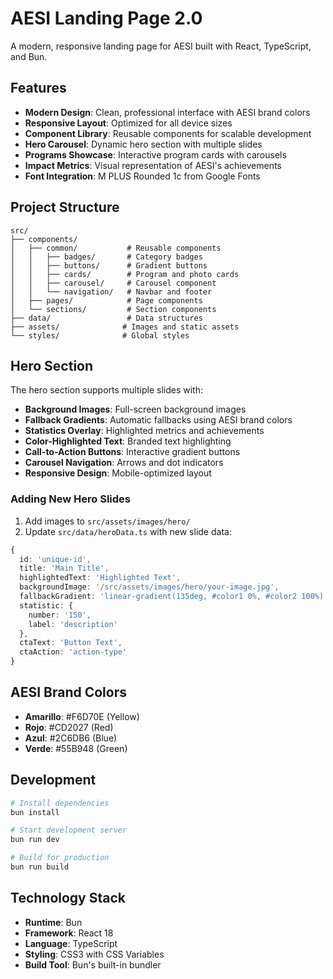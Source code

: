 # AESI Landing Page 2.0

A modern, responsive landing page for AESI built with React, TypeScript, and Bun.

## Features

- **Modern Design**: Clean, professional interface with AESI brand colors
- **Responsive Layout**: Optimized for all device sizes
- **Component Library**: Reusable components for scalable development
- **Hero Carousel**: Dynamic hero section with multiple slides
- **Programs Showcase**: Interactive program cards with carousels
- **Impact Metrics**: Visual representation of AESI's achievements
- **Font Integration**: M PLUS Rounded 1c from Google Fonts

## Project Structure

```
src/
├── components/
│   ├── common/           # Reusable components
│   │   ├── badges/       # Category badges
│   │   ├── buttons/      # Gradient buttons
│   │   ├── cards/        # Program and photo cards
│   │   ├── carousel/     # Carousel component
│   │   └── navigation/   # Navbar and footer
│   ├── pages/            # Page components
│   └── sections/         # Section components
├── data/                 # Data structures
├── assets/              # Images and static assets
└── styles/              # Global styles
```

## Hero Section

The hero section supports multiple slides with:

- **Background Images**: Full-screen background images
- **Fallback Gradients**: Automatic fallbacks using AESI brand colors
- **Statistics Overlay**: Highlighted metrics and achievements
- **Color-Highlighted Text**: Branded text highlighting
- **Call-to-Action Buttons**: Interactive gradient buttons
- **Carousel Navigation**: Arrows and dot indicators
- **Responsive Design**: Mobile-optimized layout

### Adding New Hero Slides

1. Add images to `src/assets/images/hero/`
2. Update `src/data/heroData.ts` with new slide data:

```typescript
{
  id: 'unique-id',
  title: 'Main Title',
  highlightedText: 'Highlighted Text',
  backgroundImage: '/src/assets/images/hero/your-image.jpg',
  fallbackGradient: 'linear-gradient(135deg, #color1 0%, #color2 100%)',
  statistic: {
    number: '150',
    label: 'description'
  },
  ctaText: 'Button Text',
  ctaAction: 'action-type'
}
```

## AESI Brand Colors

- **Amarillo**: #F6D70E (Yellow)
- **Rojo**: #CD2027 (Red)
- **Azul**: #2C6DB6 (Blue)
- **Verde**: #55B948 (Green)

## Development

```bash
# Install dependencies
bun install

# Start development server
bun run dev

# Build for production
bun run build
```

## Technology Stack

- **Runtime**: Bun
- **Framework**: React 18
- **Language**: TypeScript
- **Styling**: CSS3 with CSS Variables
- **Build Tool**: Bun's built-in bundler
